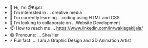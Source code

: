 - 👋 Hi, I’m @Kijalz
- 👀 I’m interested in ... creative media
- 🌱 I’m currently learning ...coding using HTML and CSS
- 💞️ I’m looking to collaborate on ...Website Development
- 📫 How to reach me ... https://www.linkedin.com/in/wakiagakijala/
- 😄 Pronouns: ... She/Her
- ⚡ Fun fact: ... I am a Graphic Design and 3D Animation Artist

<!---
Kijalz/Kijalz is a ✨ special ✨ repository because its `README.md` (this file) appears on your GitHub profile.
You can click the Preview link to take a look at your changes.
--->
